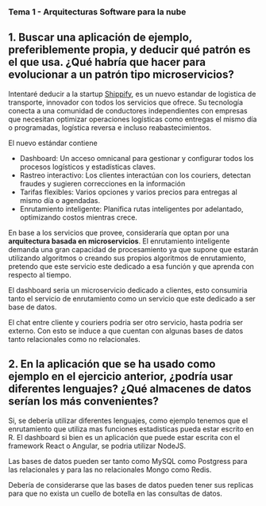 ### Tema 1 - Arquitecturas Software para la nube 

## 1. Buscar una aplicación de ejemplo, preferiblemente propia, y deducir qué patrón es el que usa. ¿Qué habría que hacer para evolucionar a un patrón tipo microservicios?

Intentaré deducir a la startup [Shippify](https://www.shippify.co/), es un nuevo estandar de logistica de transporte, innovador con todos los servicios que ofrece. Su tecnología conecta a una comunidad de conductores independientes con empresas que necesitan optimizar operaciones logísticas como entregas el mismo día o programadas, logística reversa e incluso reabastecimientos.

El nuevo estándar contiene 
- Dashboard: Un acceso omnicanal para gestionar y configurar todos los procesos logísticos y estadísticas claves.
- Rastreo interactivo: Los clientes interactúan con los couriers, detectan fraudes y sugieren correcciones en la información
- Tarifas flexibles: Varios opciones y varios precios para entregas al mismo día o agendadas.
- Enrutamiento inteligente: Planifica rutas inteligentes por adelantado, optimizando costos mientras crece.


En base a los servicios que provee, consideraría que optan por una **arquitectura basada en microservicios**. El enrutamiento inteligente demanda una gran capacidad de procesamiento ya que supone que estarán utilizando algoritmos o creando sus propios algoritmos de enrutamiento, pretendo que este servicio este dedicado a esa función y que aprenda con respecto al tiempo.

El dashboard seria un microservicio dedicado a clientes, esto consumiria tanto el servicio de enrutamiento como un servicio que este dedicado a ser base de datos.

El chat entre cliente y couriers podria ser otro servicio, hasta podria ser externo. Con esto se induce a que cuentan con algunas bases de datos tanto relacionales como no relacionales. 


## 2. En la aplicación que se ha usado como ejemplo en el ejercicio anterior, ¿podría usar diferentes lenguajes? ¿Qué almacenes de datos serían los más convenientes?

Si, se debería utilizar diferentes lenguajes, como ejemplo tenemos que el enrutamiento que utiliza mas funciones estadisticas pueda estar escrito en R. El dashboard si bien es un aplicación que puede estar escrita con el framework React o Angular, se podria utilizar NodeJS. 

Las bases de datos pueden ser tanto como MySQL como Postgress para las relacionales y para las no relacionales Mongo como Redis.

Debería de considerarse que las bases de datos pueden tener sus replicas para que no exista un cuello de botella en las consultas de datos.